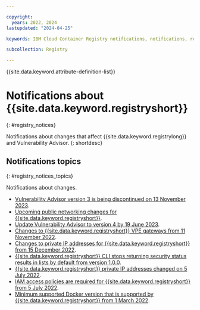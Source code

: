 ```yaml
---

copyright:
  years: 2022, 2024
lastupdated: "2024-04-25"

keywords: IBM Cloud Container Registry notifications, notifications, registry, changes, iam

subcollection: Registry

---
```


{{site.data.keyword.attribute-definition-list}}

# Notifications about {{site.data.keyword.registryshort}}
{: #registry_notices}

Notifications about changes that affect {{site.data.keyword.registrylong}} and Vulnerability Advisor.
{: shortdesc}

## Notifications topics
{: #registry_notices_topics}

Notifications about changes.

- [Vulnerability Advisor version 3 is being discontinued on 13 November 2023](/docs/Registry?topic=Registry-registry_notices_va_v3).
- [Upcoming public networking changes for {{site.data.keyword.registryshort}}](/docs/Registry?topic=Registry-registry_notices_wildcard_domains).
- [Update Vulnerability Advisor to version 4 by 19 June 2023](/docs/Registry?topic=Registry-registry_notices_va_v4).
- [Changes to {{site.data.keyword.registryshort}} VPE gateways from 11 November 2022](/docs/Registry?topic=Registry-registry_notices_vpe).
- [Changes to private IP addresses for {{site.data.keyword.registryshort}} from 15 December 2022](/docs/Registry?topic=Registry-registry_notices_ip_address).
- [{{site.data.keyword.registryshort}} CLI stops returning security status results in lists by default from version 1.0.0](/docs/Registry?topic=Registry-registry_notices_lists).
- [{{site.data.keyword.registryshort}} private IP addresses changed on 5 July 2022](/docs/Registry?topic=Registry-registry_notices_iam_private_network).
- [IAM access policies are required for {{site.data.keyword.registryshort}} from 5 July 2022](/docs/Registry?topic=Registry-registry_notices_iam_policy).
- [Minimum supported Docker version that is supported by {{site.data.keyword.registryshort}} from 1 March 2022](/docs/Registry?topic=Registry-registry_notices_docker).

